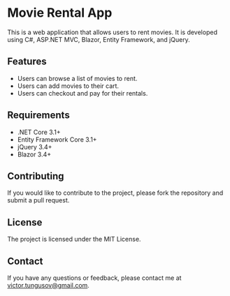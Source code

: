 # Movie Rental App

This is a web application that allows users to rent movies. It is developed using C#, ASP.NET MVC, Blazor, Entity Framework, and jQuery.

## Features
- Users can browse a list of movies to rent.
- Users can add movies to their cart.
- Users can checkout and pay for their rentals.

## Requirements
- .NET Core 3.1+
- Entity Framework Core 3.1+
- jQuery 3.4+
- Blazor 3.4+

## Contributing
If you would like to contribute to the project, please fork the repository and submit a pull request.

## License
The project is licensed under the MIT License.

## Contact
If you have any questions or feedback, please contact me at victor.tungusov@gmail.com.
